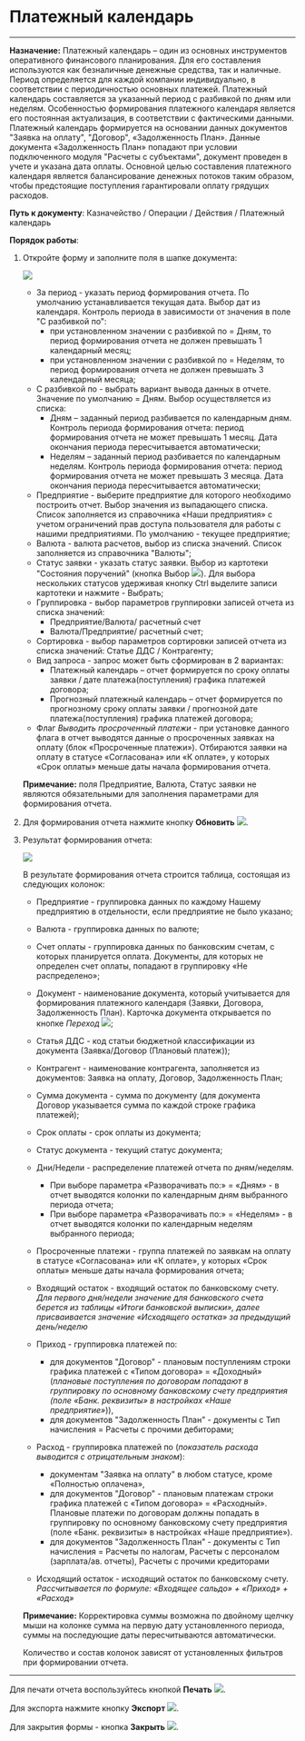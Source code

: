 ﻿# Платежный календарь
____________________________________________

**Назначение:**  Платежный календарь – один из основных инструментов оперативного финансового планирования. Для его составления используются как безналичные денежные средства, так и наличные. Период определяется для каждой компании индивидуально, в соответствии с периодичностью основных платежей.
Платежный календарь составляется за указанный период с разбивкой по дням или неделям. Особенностью формирования платежного календаря является его постоянная актуализация, в соответствии с фактическими данными.
Платежный календарь формируется на основании данных документов "Заявка на оплату", "Договор", «Задолженность План». Данные документа «Задолженность План» попадают при условии подключенного модуля "Расчеты с субъектами", документ проведен в учете и указана дата оплаты.
Основной целью составления платежного календаря является балансирование денежных потоков таким образом, чтобы предстоящие поступления гарантировали оплату грядущих расходов.

**Путь к документу**: Казначейство / Операции / Действия / Платежный календарь


**Порядок работы**:

1. Откройте форму и заполните поля в шапке документа:

    ![](topic:.AddFiles.Screenshot_20281.jpg)

    - За период - указать период формирования отчета. По умолчанию устанавливается текущая дата. Выбор дат из календаря. Контроль периода в зависимости от значения в поле "С разбивкой по":
        * при установленном значении с разбивкой по  = Дням, то период формирования отчета не должен превышать 1 календарный месяц;
        * при установленном значении с разбивкой по  = Неделям, то период формирования отчета не должен превышать 3 календарный месяца;
    - С разбивкой по - выбрать вариант вывода данных в отчете. Значение по умолчанию = Дням. Выбор осуществляется из списка:
        - Дням – заданный период разбивается по календарным дням. Контроль периода формирования отчета: период формирования отчета не может превышать 1 месяц. Дата окончания периода пересчитывается автоматически;
        - Неделям – заданный период разбивается по календарным неделям. Контроль периода формирования отчета: период формирования отчета не может превышать 3 месяца. Дата окончания периода пересчитывается автоматически;
    - Предприятие - выберите предприятие для которого необходимо построить отчет. Выбор значения из выпадающего списка. Список заполняется из справочника «Наши предприятия» с учетом ограничений прав доступа пользователя
    для работы с нашими предприятиями. По умолчанию - текущее предприятие;
    - Валюта - валюта расчетов, выбор из списка значений. Список заполняется из справочника "Валюты";
    - Статус заявки - указать статус заявки. Выбор из картотеки "Состояния поручений" (кнопка Выбор ![](topic:Com.AddFiles.Buttons.Btn_select.png)). Для выбора нескольких статусов удерживая кнопку Ctrl выделите записи картотеки и нажмите - Выбрать;
    - Группировка - выбор параметров группировки записей отчета из списка значений:
        * Предприятие/Валюта/ расчетный счет
        * Валюта/Предприятие/ расчетный счет;
    - Сортировка - выбор параметров сортировки записей отчета из списка значений: Статье ДДС / Контрагенту;
    - Вид запроса - запрос может быть сформирован в 2 вариантах:
        * Платежный календарь – отчет формируется по сроку оплаты заявки / дате платежа(поступления) графика платежей договора;
        * Прогнозный платежный календарь – отчет формируется по прогнозному сроку оплаты заявки / прогнозной дате платежа(поступления) графика платежей договора;
    - Флаг *Выводить просроченный платежи* - при установке данного флага в отчет выводятся данные о просроченных заявках на оплату (блок «Просроченные платежи»).
    Отбираются заявки на оплату в статусе «Согласована» или «К оплате», у которых «Срок оплаты» меньше даты начала формирования отчета.

    **Примечание:** поля Предприятие, Валюта, Статус заявки не являются обязательными для заполнения параметрами для формирования отчета.

2. Для формирования отчета нажмите кнопку **Обновить** ![](topic:Com.AddFiles.Buttons.Btn_Refresh.png).

3. Результат формирования отчета:

    ![](topic:.AddFiles.Screenshot_20282.jpg)

    В результате формирования отчета строится таблица, состоящая из следующих колонок:

    - Предприятие - группировка данных по каждому Нашему предприятию в отдельности, если предприятие не было указано;
    - Валюта - группировка данных по валюте;
    - Счет оплаты - группировка данных по банковским счетам, с которых планируется оплата. Документы, для которых не определен счет оплаты, попадают в группировку «Не распределено»;
    - Документ - наименование документа, который учитывается для формирования платежного календаря (Заявки, Договора, Задолженность План). Карточка документа открывается по кнопке *Переход* ![](topic:Com.AddFiles.Btn_go.png);
    - Статья ДДС - код статьи бюджетной классификации из документа (Заявка/Договор (Плановый платеж));
    - Контрагент - наименование контрагента, заполняется из документов: Заявка на оплату, Договор, Задолженность План;
    - Сумма документа - сумма по документу (для документа Договор указывается сумма по каждой строке графика платежей);
    - Срок оплаты - срок оплаты из документа;
    - Статус документа - текущий статус документа;
    - Дни/Недели - распределение платежей отчета по дням/неделям.
        - При выборе параметра «Разворачивать по:» = «Дням» -  в отчет выводятся колонки по календарным дням выбранного периода отчета;
        - При выборе параметра «Разворачивать по:» = «Неделям» -  в отчет выводятся колонки по календарным неделям выбранного периода;
    - Просроченные платежи  - группа платежей по заявкам на оплату в статусе «Согласована» или «К оплате», у которых «Срок оплаты» меньше даты начала формирования отчета;
    - Входящий остаток - входящий остаток по банковскому счету. *Для первого дня/недели значение для банковского счета берется из таблицы «Итоги банковской выписки», далее присваивается значение «Исходящего остатка» за предыдущий день/неделю*
    - Приход - группировка платежей по:
        - для документов "Договор" - плановым поступлениям строки графика платежей с «Типом договора» = «Доходный» (*плановые поступления по договорам попадают в группировку по основному банковскому счету предприятия (поле «Банк. реквизиты» в настройках «Наше предприятие»*)),
        - для документов "Задолженность План" - документы с Тип начисления = Расчеты с прочими дебиторами;
    - Расход - группировка платежей по (*показатель расхода выводится с отрицательным знаком*):
        - документам "Заявка на оплату" в любом статусе, кроме «Полностью оплачена»,
        - для документов "Договор" - плановым платежам строки графика платежей с «Типом договора» = «Расходный». Плановые платежи по договорам должны попадать в группировку по основному банковскому счету предприятия (поле «Банк. реквизиты» в настройках «Наше предприятие»).
        - для документов "Задолженность План" - документы с Тип начисления = Расчеты по налогам, Расчеты с персоналом (зарплата/ав. отчеты), Расчеты с прочими кредиторами

    - Исходящий остаток - исходящий остаток по банковскому счету. *Рассчитывается по формуле: «Входящее сальдо» + «Приход» + «Расход»*

    **Примечание:** Корректировка суммы возможна по двойному щелчку мыши на колонке сумма на первую дату установленного периода, суммы на последующие даты пересчитываются автоматически.

    Количество и состав колонок зависят от установленных фильтров при формировании отчета.

_______________________________________________________

Для печати отчета воспользуйтесь кнопкой **Печать** ![](topic:Com.AddFiles.Buttons.Btn_print.png).

Для экспорта нажмите кнопку **Экспорт** ![](topic:Com.AddFiles.Buttons.Btn_downloads.png).

Для закрытия формы - кнопка **Закрыть** ![](topic:Com.AddFiles.Buttons.BtnCloseCancel.png).




